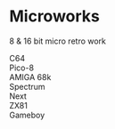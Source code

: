 # Microworks

8 &amp; 16 bit micro retro work

C64  
Pico-8  
AMIGA 68k  
Spectrum  
Next  
ZX81  
Gameboy  

